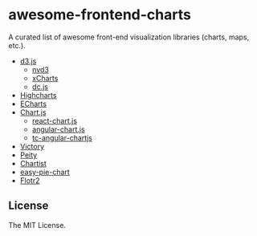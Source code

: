 # awesome-frontend-charts
A curated list of awesome front-end visualization libraries (charts, maps, etc.).

- [d3.js](https://github.com/mbostock/d3)
    - [nvd3](https://github.com/novus/nvd3)
    - [xCharts](https://github.com/tenXer/xcharts)
    - [dc.js](https://github.com/dc-js/dc.js)
- [Highcharts](https://github.com/highcharts/highcharts)
- [ECharts](https://github.com/ecomfe/echarts)
- [Chart.js](https://github.com/nnnick/Chart.js)
    - [react-chart.js](https://github.com/jhudson8/react-chartjs)
    - [angular-chart.js](https://github.com/jtblin/angular-chart.js/)
    - [tc-angular-chartjs](https://github.com/carlcraig/tc-angular-chartjs)
- [Victory](https://github.com/FormidableLabs/victory)
- [Peity](https://github.com/benpickles/peity)
- [Chartist](https://github.com/gionkunz/chartist-js)
- [easy-pie-chart](https://github.com/rendro/easy-pie-chart)
- [Flotr2](https://github.com/HumbleSoftware/Flotr2)

## License

The MIT License.
